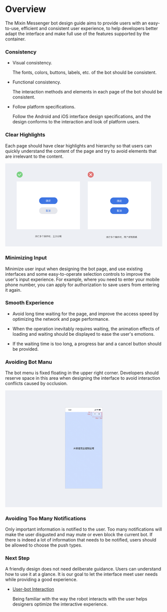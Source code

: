 # Overview

The Mixin Messenger bot design guide aims to provide users with an easy-to-use, efficient and consistent user experience, to help developers better adapt the interface and make full use of the features supported by the container.

### Consistency

- Visual consistency.

  The fonts, colors, buttons, labels, etc. of the bot should be consistent.

- Functional consistency.

  The interaction methods and elements in each page of the bot should be consistent.

- Follow platform specifications.

  Follow the Android and iOS interface design specifications, and the design conforms to the interaction and look of platform users.


### Clear Highlights

Each page should have clear highlights and hierarchy so that users can quickly understand the content of the page and try to avoid elements that are irrelevant to the content.

![TODO: English Version IMG, Highlights](./overview-point.png)

### Minimizing Input
  
Minimize user input when designing the bot page, and use existing interfaces and some easy-to-operate selection controls to improve the user's input experience. For example, where you need to enter your mobile phone number, you can apply for authorization to save users from entering it again.

### Smooth Experience

- Avoid long time waiting for the page, and improve the access speed by optimizing the network and page performance.

- When the operation inevitably requires waiting, the animation effects of loading and waiting should be displayed to ease the user's emotions.

- If the waiting time is too long, a progress bar and a cancel button should be provided.

### Avoiding Bot Manu

The bot menu is fixed floating in the upper right corner. Developers should reserve space in this area when designing the interface to avoid interaction conflicts caused by occlusion.

![TODO: English Version IMG, Avoiding Bot Manu](./overview-nav-capsule.png)

### Avoiding Too Many Notifications

Only important information is notified to the user. Too many notifications will make the user disgusted and may mute or even block the current bot. If there is indeed a lot of information that needs to be notified, users should be allowed to choose the push types. 


### Next Step

A friendly design does not need deliberate guidance. Users can understand how to use it at a glance. It is our goal to let the interface meet user needs while providing a good experience.

- [User-bot Interaction](./user-interaction)

  Being familiar with the way the robot interacts with the user helps designers optimize the interactive experience.